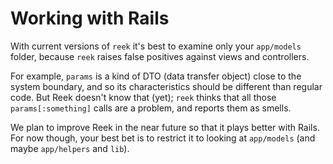# Working with Rails

With current versions of `reek` it's best to examine only your `app/models` folder, because `reek` raises false positives against views and controllers.

For example, `params` is a kind of DTO (data transfer object) close to the system boundary, and so its characteristics should be different than regular code. But Reek doesn't know that (yet); `reek` thinks that all those `params[:something]` calls are a problem, and reports them as smells.

We plan to improve Reek in the near future so that it plays better with Rails. For now though, your best bet is to restrict it to looking at `app/models` (and maybe `app/helpers` and `lib`).
